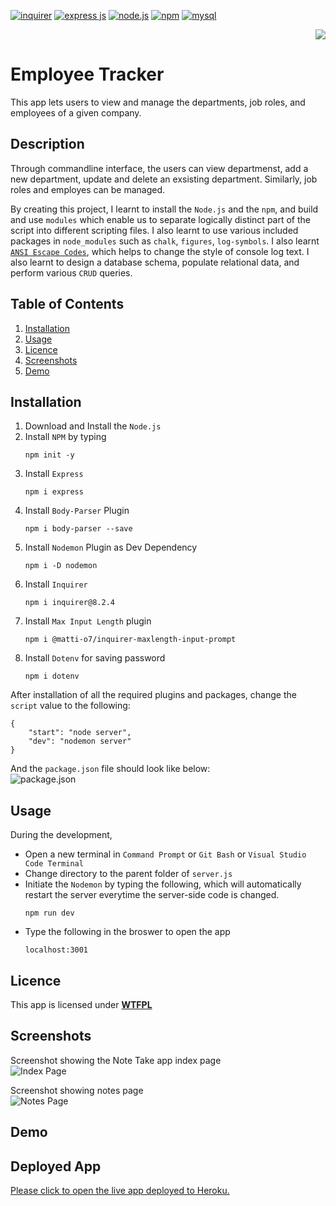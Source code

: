 
[![inquirer](https://img.shields.io/badge/inquirer-blue?style=for-the-badge&logo=npm&logoColor=white&labelColor=red)](https://www.npmjs.com/package/inquirer) [![express js](https://img.shields.io/badge/express.js-blue?style=for-the-badge&logo=express&logoColor=white&labelColor=red)](https://expressjs.com/) [![node.js](https://img.shields.io/badge/Node.js-blue?style=for-the-badge&logo=Node.js&logoColor=white&labelColor=red)](https://nodejs.org/en) [![npm](https://img.shields.io/badge/npm-blue?style=for-the-badge&logo=npm&logoColor=white&labelColor=red)](https://www.npmjs.com/) [![mysql](https://img.shields.io/badge/mysql-blue?style=for-the-badge&logo=mysql&logoColor=white&labelColor=red)](https://www.mysql.com/)


<div align="right"> 
<a href= "http://www.wtfpl.net/about/"><img src = "https://img.shields.io/badge/License-WTFPL-brightgreen.svg"></a>
</div>

# Employee Tracker    

This app lets users to view and manage the departments, job roles, and employees of a given company.

##  Description

Through commandline interface, the users can view departmenst, add a new department, update and delete an exsisting department. Similarly, job roles and employes can be managed. 

By creating this project, I learnt to install the `Node.js` and the `npm`, and build and use `modules` which enable us to separate logically distinct part of the script into different scripting files. I also learnt to use various included packages in `node_modules` such as `chalk`, `figures`, `log-symbols`. I also learnt [`ANSI Escape Codes`](https://gist.github.com/fnky/458719343aabd01cfb17a3a4f7296797), which helps to change the style of console log text.  I also learnt to design a database schema, populate relational data, and perform various `CRUD` queries.



## Table of Contents

1. [Installation](#installation)
1. [Usage](#usage)
1. [Licence](#licence)
1. [Screenshots](#screenshots)
1. [Demo](#demo)


## Installation 

1. Download and Install the `Node.js` 
1. Install `NPM` by typing
    ```       
    npm init -y
    ```
1. Install `Express`     
    ```         
    npm i express
    ```
1. Install `Body-Parser` Plugin
    ```
    npm i body-parser --save
    ```
1. Install `Nodemon` Plugin as  Dev Dependency
    ```
    npm i -D nodemon
    ```
1. Install `Inquirer`
    ```
    npm i inquirer@8.2.4
    ```
1. Install `Max Input Length` plugin
    ```
    npm i @matti-o7/inquirer-maxlength-input-prompt
    ```
1. Install `Dotenv` for saving password 
    ```
    npm i dotenv
    ```


After installation of all the required plugins and packages, change the `script` value to  the following:            
       
    {            
        "start": "node server",               
        "dev": "nodemon server"                  
    }                  

And the `package.json` file should look like below:              
![package.json](./public/assets/images/package.png)

## Usage
During the development, 
- Open a new terminal in `Command Prompt` or `Git Bash` or `Visual Studio Code Terminal`
- Change directory to the parent folder of `server.js`
- Initiate the `Nodemon` by typing the following, which will automatically restart the server everytime the server-side code is changed.
    ```
    npm run dev
    ```
- Type the following in the broswer to open the app
    ```
    localhost:3001
    ```
## Licence

This app is licensed under [**WTFPL**](http://www.wtfpl.net/about/)

## Screenshots

Screenshot showing the Note Take app index page          
![Index Page](./public/assets/images/index.png)

Screenshot showing notes page             
![Notes Page](./public/assets/images/notes.png)

## Demo

                      

## Deployed App    

[Please click to open the live app deployed to Heroku.]()


